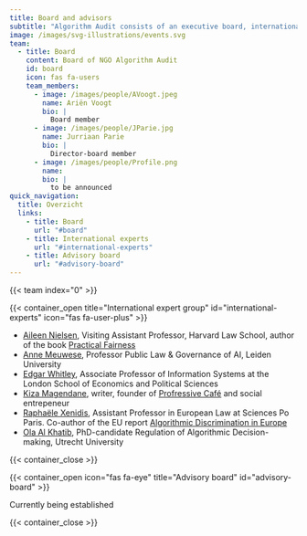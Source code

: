 ```yaml
---
title: Board and advisors
subtitle: "Algorithm Audit consists of an executive board, international advisors and an advisory board."
image: /images/svg-illustrations/events.svg
team:
  - title: Board
    content: Board of NGO Algorithm Audit
    id: board
    icon: fas fa-users
    team_members:
      - image: /images/people/AVoogt.jpeg
        name: Ariën Voogt
        bio: |
          Board member
      - image: /images/people/JParie.jpg
        name: Jurriaan Parie
        bio: |
          Director-board member
      - image: /images/people/Profile.png
        name:
        bio: |
          to be announced
quick_navigation:
  title: Overzicht
  links:
    - title: Board
      url: "#board"
    - title: International experts
      url: "#international-experts"
    - title: Advisory board
      url: "#advisory-board"
---
```


{{< team index="0" >}}

{{< container_open title="International expert group" id="international-experts" icon="fas fa-user-plus" >}}

- [Aileen Nielsen](https://hls.harvard.edu/faculty/aileen-nielsen/), Visiting Assistant Professor, Harvard Law School, author of the book [Practical Fairness](https://www.oreilly.com/library/view/practical-fairness/9781492075721/) &#x9;
- [Anne Meuwese](https://www.universiteitleiden.nl/medewerkers/anne-meuwese#tab-1), Professor Public Law & Governance of AI, Leiden University
- [Edgar Whitley](https://www.lse.ac.uk/management/people/academic-staff/ewhitley), Associate Professor of Information Systems at the London School of Economics and Political Sciences&#x9;
- [Kiza Magendane](https://progressiefcafe.nl/team/kiza/), writer, founder of [Profressive Café](https://progressiefcafe.nl) and social entrepeneur
- [Raphaële Xenidis](https://www.sciencespo.fr/ecole-droit/en/xenidis-raphaele/), Assistant Professor in European Law at Sciences Po Paris. Co-author of the EU report [Algorithmic Discrimination in Europe](https://op.europa.eu/en/publication-detail/-/publication/082f1dbc-821d-11eb-9ac9-01aa75ed71a1)
- [Ola Al Khatib](https://www.uu.nl/staff/OAAlKhatib), PhD-candidate Regulation of Algorithmic Decision-making, Utrecht University

{{< container_close >}}

{{< container_open icon="fas fa-eye" title="Advisory board" id="advisory-board" >}}

Currently being established

{{< container_close >}}
